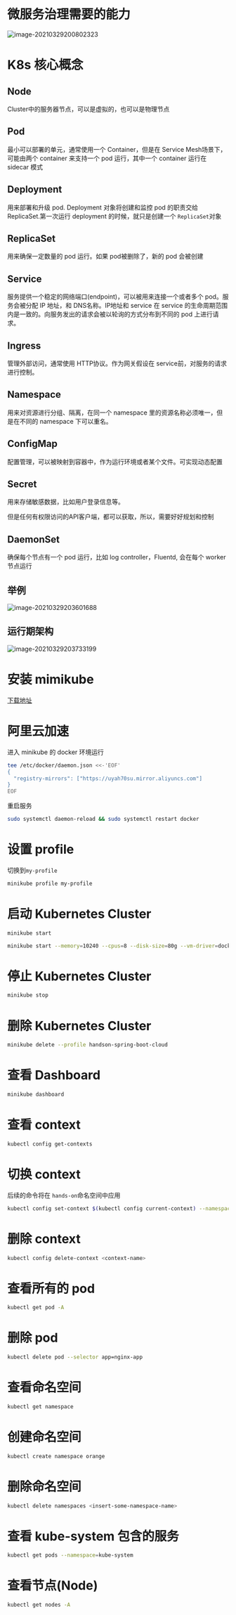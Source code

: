 # 微服务治理需要的能力

![image-20210329200802323](K8s.assets/image-20210329200802323.png)



# K8s 核心概念

## Node

Cluster中的服务器节点，可以是虚拟的，也可以是物理节点

## Pod

最小可以部署的单元，通常使用一个 Container，但是在 Service Mesh场景下，可能由两个 container 来支持一个 pod 运行，其中一个 container 运行在 sidecar 模式

## Deployment

用来部署和升级 pod. Deployment 对象将创建和监控 pod 的职责交给 ReplicaSet.第一次运行 deployment 的时候，就只是创建一个 `ReplicaSet`对象

## ReplicaSet

用来确保一定数量的 pod 运行。如果 pod被删除了，新的 pod 会被创建

## Service

服务提供一个稳定的网络端口(endpoint)，可以被用来连接一个或者多个 pod。服务会被分配 IP 地址，和 DNS名称。IP地址和 service 在 service 的生命周期范围内是一致的。向服务发出的请求会被以轮询的方式分布到不同的 pod 上进行请求。

## Ingress

管理外部访问，通常使用 HTTP协议。作为网关假设在 service前，对服务的请求进行控制。

## Namespace

用来对资源进行分组、隔离，在同一个 namespace 里的资源名称必须唯一，但是在不同的 namespace 下可以重名。

## ConfigMap

配置管理，可以被映射到容器中，作为运行环境或者某个文件。可实现动态配置

## Secret

用来存储敏感数据，比如用户登录信息等。

但是任何有权限访问的API客户端，都可以获取，所以，需要好好规划和控制

## DaemonSet

确保每个节点有一个 pod 运行，比如 log controller，Fluentd, 会在每个 worker 节点运行

## 举例

![image-20210329203601688](K8s.assets/image-20210329203601688.png)

## 运行期架构

![image-20210329203733199](K8s.assets/image-20210329203733199.png)



# 安装 mimikube

[下载地址](https://github.com/kubernetes/minikube/releases/)

# 阿里云加速

进入 minikube 的 docker 环境运行

```sh
tee /etc/docker/daemon.json <<-'EOF'
{
  "registry-mirrors": ["https://uyah70su.mirror.aliyuncs.com"]
}
EOF
```

重启服务

```sh
sudo systemctl daemon-reload && sudo systemctl restart docker
```



# 设置 profile

切换到`my-profile`

```sh
minikube profile my-profile
```



# 启动 Kubernetes Cluster

```sh
minikube start
```

```sh
minikube start --memory=10240 --cpus=8 --disk-size=80g --vm-driver=docker
```



# 停止 Kubernetes Cluster

```sh
minikube stop
```



# 删除 Kubernetes Cluster

```sh
minikube delete --profile handson-spring-boot-cloud
```

# 查看 Dashboard

```sh
minikube dashboard
```



# 查看 context

```sh
kubectl config get-contexts
```



# 切换 context

后续的命令将在 `hands-on`命名空间中应用

```sh
kubectl config set-context $(kubectl config current-context) --namespace=hands-on
```

# 删除 context

```sh
kubectl config delete-context <context-name>
```



# 查看所有的 pod

```sh
kubectl get pod -A
```

# 删除 pod

```sh
kubectl delete pod --selector app=nginx-app
```

# 查看命名空间

```sh
kubectl get namespace
```

# 创建命名空间

```sh
kubectl create namespace orange
```

# 删除命名空间

```sh
kubectl delete namespaces <insert-some-namespace-name>
```

# 查看 kube-system 包含的服务

```sh
kubectl get pods --namespace=kube-system
```

# 查看节点(Node)

```sh
kubectl get nodes -A
```

